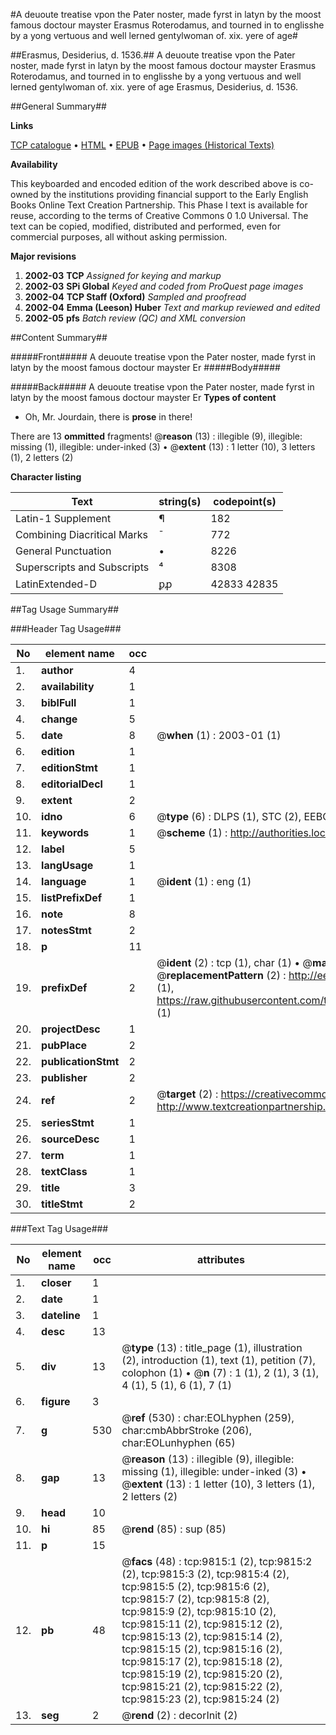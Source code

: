 #A deuoute treatise vpon the Pater noster, made fyrst in latyn by the moost famous doctour mayster Erasmus Roterodamus, and tourned in to englisshe by a yong vertuous and well lerned gentylwoman of. xix. yere of age#

##Erasmus, Desiderius, d. 1536.##
A deuoute treatise vpon the Pater noster, made fyrst in latyn by the moost famous doctour mayster Erasmus Roterodamus, and tourned in to englisshe by a yong vertuous and well lerned gentylwoman of. xix. yere of age
Erasmus, Desiderius, d. 1536.

##General Summary##

**Links**

[TCP catalogue](http://www.ota.ox.ac.uk/tcp/)  • 
[HTML](http://tei.it.ox.ac.uk/tcp/Texts-HTML/free/A00/A00361.html)  • 
[EPUB](http://tei.it.ox.ac.uk/tcp/Texts-EPUB/free/A00/A00361.epub) • 
[Page images (Historical Texts)](https://data.historicaltexts.jisc.ac.uk/view?pubId=eebo-99844956e&pageId=eebo-99844956e-9815-1)

**Availability**

This keyboarded and encoded edition of the
	       work described above is co-owned by the institutions
	       providing financial support to the Early English Books
	       Online Text Creation Partnership. This Phase I text is
	       available for reuse, according to the terms of Creative
	       Commons 0 1.0 Universal. The text can be copied,
	       modified, distributed and performed, even for
	       commercial purposes, all without asking permission.

**Major revisions**

1. __2002-03__ __TCP__ *Assigned for keying and markup*
1. __2002-03__ __SPi Global__ *Keyed and coded from ProQuest page images*
1. __2002-04__ __TCP Staff (Oxford)__ *Sampled and proofread*
1. __2002-04__ __Emma (Leeson) Huber__ *Text and markup reviewed and edited*
1. __2002-05__ __pfs__ *Batch review (QC) and XML conversion*

##Content Summary##

#####Front#####
A deuoute treatise vpon the Pater noster, made fyrst in latyn by the moost famous doctour mayster Er
#####Body#####

#####Back#####
A deuoute treatise vpon the Pater noster, made fyrst in latyn by the moost famous doctour mayster Er
**Types of content**

  * Oh, Mr. Jourdain, there is **prose** in there!

There are 13 **ommitted** fragments! 
 @__reason__ (13) : illegible (9), illegible: missing (1), illegible: under-inked (3)  •  @__extent__ (13) : 1 letter (10), 3 letters (1), 2 letters (2)

**Character listing**


|Text|string(s)|codepoint(s)|
|---|---|---|
|Latin-1 Supplement|¶|182|
|Combining             Diacritical Marks|̄|772|
|General Punctuation|•|8226|
|Superscripts             and Subscripts|⁴|8308|
|LatinExtended-D|ꝑꝓ|42833 42835|

##Tag Usage Summary##

###Header Tag Usage###

|No|element name|occ|attributes|
|---|---|---|---|
|1.|__author__|4||
|2.|__availability__|1||
|3.|__biblFull__|1||
|4.|__change__|5||
|5.|__date__|8| @__when__ (1) : 2003-01 (1)|
|6.|__edition__|1||
|7.|__editionStmt__|1||
|8.|__editorialDecl__|1||
|9.|__extent__|2||
|10.|__idno__|6| @__type__ (6) : DLPS (1), STC (2), EEBO-CITATION (1), PROQUEST (1), VID (1)|
|11.|__keywords__|1| @__scheme__ (1) : http://authorities.loc.gov/ (1)|
|12.|__label__|5||
|13.|__langUsage__|1||
|14.|__language__|1| @__ident__ (1) : eng (1)|
|15.|__listPrefixDef__|1||
|16.|__note__|8||
|17.|__notesStmt__|2||
|18.|__p__|11||
|19.|__prefixDef__|2| @__ident__ (2) : tcp (1), char (1)  •  @__matchPattern__ (2) : ([0-9\-]+):([0-9IVX]+) (1), (.+) (1)  •  @__replacementPattern__ (2) : http://eebo.chadwyck.com/downloadtiff?vid=$1&page=$2 (1), https://raw.githubusercontent.com/textcreationpartnership/Texts/master/tcpchars.xml#$1 (1)|
|20.|__projectDesc__|1||
|21.|__pubPlace__|2||
|22.|__publicationStmt__|2||
|23.|__publisher__|2||
|24.|__ref__|2| @__target__ (2) : https://creativecommons.org/publicdomain/zero/1.0/ (1), http://www.textcreationpartnership.org/docs/. (1)|
|25.|__seriesStmt__|1||
|26.|__sourceDesc__|1||
|27.|__term__|1||
|28.|__textClass__|1||
|29.|__title__|3||
|30.|__titleStmt__|2||


###Text Tag Usage###

|No|element name|occ|attributes|
|---|---|---|---|
|1.|__closer__|1||
|2.|__date__|1||
|3.|__dateline__|1||
|4.|__desc__|13||
|5.|__div__|13| @__type__ (13) : title_page (1), illustration (2), introduction (1), text (1), petition (7), colophon (1)  •  @__n__ (7) : 1 (1), 2 (1), 3 (1), 4 (1), 5 (1), 6 (1), 7 (1)|
|6.|__figure__|3||
|7.|__g__|530| @__ref__ (530) : char:EOLhyphen (259), char:cmbAbbrStroke (206), char:EOLunhyphen (65)|
|8.|__gap__|13| @__reason__ (13) : illegible (9), illegible: missing (1), illegible: under-inked (3)  •  @__extent__ (13) : 1 letter (10), 3 letters (1), 2 letters (2)|
|9.|__head__|10||
|10.|__hi__|85| @__rend__ (85) : sup (85)|
|11.|__p__|15||
|12.|__pb__|48| @__facs__ (48) : tcp:9815:1 (2), tcp:9815:2 (2), tcp:9815:3 (2), tcp:9815:4 (2), tcp:9815:5 (2), tcp:9815:6 (2), tcp:9815:7 (2), tcp:9815:8 (2), tcp:9815:9 (2), tcp:9815:10 (2), tcp:9815:11 (2), tcp:9815:12 (2), tcp:9815:13 (2), tcp:9815:14 (2), tcp:9815:15 (2), tcp:9815:16 (2), tcp:9815:17 (2), tcp:9815:18 (2), tcp:9815:19 (2), tcp:9815:20 (2), tcp:9815:21 (2), tcp:9815:22 (2), tcp:9815:23 (2), tcp:9815:24 (2)|
|13.|__seg__|2| @__rend__ (2) : decorInit (2)|
